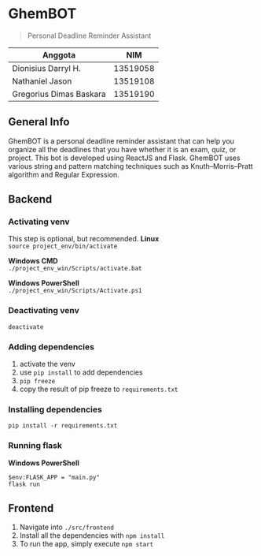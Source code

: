 # GhemBOT
> Personal Deadline Reminder Assistant

| Anggota | NIM |
| --- | --- |
|Dionisius Darryl H. | 13519058 |	
|Nathaniel Jason | 13519108 |
|Gregorius Dimas Baskara | 13519190 |

## General Info
GhemBOT is a personal deadline reminder assistant that can help you organize all the deadlines that you have whether it is an exam, quiz, or project. This bot is developed using ReactJS and Flask. GhemBOT uses various string and pattern matching techniques such as Knuth–Morris–Pratt algorithm and Regular Expression.

## Backend
### Activating venv
This step is optional, but recommended.
**Linux**  
`source project_env/bin/activate`

**Windows CMD**  
`./project_env_win/Scripts/activate.bat`  

**Windows PowerShell**  
`./project_env_win/Scripts/Activate.ps1`

### Deactivating venv
`deactivate`

### Adding dependencies

1. activate the venv
2. use `pip install` to add dependencies
3. `pip freeze`
4. copy the result of pip freeze to `requirements.txt`

### Installing dependencies
`pip install -r requirements.txt`

### Running flask
**Windows PowerShell**
```
$env:FLASK_APP = "main.py"
flask run
```

## Frontend
1. Navigate into `./src/frontend`
2. Install all the dependencies with `npm install`
3. To run the app, simply execute `npm start`
